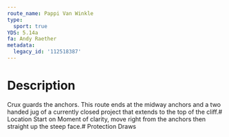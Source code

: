 ```yaml
---
route_name: Pappi Van Winkle
type:
  sport: true
YDS: 5.14a
fa: Andy Raether
metadata:
  legacy_id: '112518387'
---
```

# Description
Crux guards the anchors. This route ends at the midway anchors and a two handed jug of a currently closed project that extends to the top of the cliff.# Location
Start on Moment of clarity, move right from the anchors then straight up the steep face.# Protection
Draws